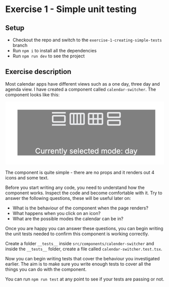 # Exercise 1 - Simple unit testing

## Setup

- Checkout the repo and switch to the `exercise-1-creating-simple-tests` branch
- Run `npm i` to install all the dependencies
- Run `npm run dev` to see the project

## Exercise description

Most calendar apps have different views such as a one day, three day and agenda view. I have created a component called `calendar-switcher`. The component looks like this:

![image info](./public/demo.png)

The component is quite simple - there are no props and it renders out 4 icons and some text.

Before you start writing any code, you need to understand how the component works. Inspect the code and become comfortable with it. Try to answer the following questions, these will be useful later on:

- What is the behaviour of the component when the page renders?
- What happens when you click on an icon?
- What are the possible modes the calendar can be in?

Once you are happy you can answer these questions, you can begin writing the unit tests needed to confirm this component is working correctly.

Create a folder `__tests__` inside `src/components/calender-switcher` and inside the `__tests__` folder, create a file called `calendar-switcher.test.tsx`.

Now you can begin writing tests that cover the behaviour you investigated earlier. The aim is to make sure you write enough tests to cover all the things you can do with the component.

You can run `npm run test` at any point to see if your tests are passing or not.
